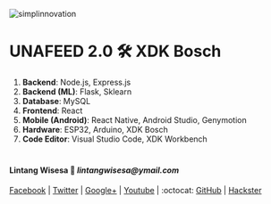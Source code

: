 ![simplinnovation](https://4.bp.blogspot.com/-f7YxPyqHAzY/WJ6VnkvE0SI/AAAAAAAADTQ/0tDQPTrVrtMAFT-q-1-3ktUQT5Il9FGdQCLcB/s350/simpLINnovation1a.png)

# UNAFEED 2.0 🛠 XDK Bosch

1. __Backend__: Node.js, Express.js
2. __Backend (ML)__: Flask, Sklearn
3. __Database__: MySQL
4. __Frontend__: React
5. __Mobile (Android)__: React Native, Android Studio, Genymotion
6. __Hardware__: ESP32, Arduino, XDK Bosch
7. __Code Editor__: Visual Studio Code, XDK Workbench

#

#### Lintang Wisesa :love_letter: _lintangwisesa@ymail.com_

[Facebook](https://www.facebook.com/lintangbagus) | 
[Twitter](https://twitter.com/Lintang_Wisesa) |
[Google+](https://plus.google.com/u/0/+LintangWisesa1) |
[Youtube](https://www.youtube.com/user/lintangbagus) | 
:octocat: [GitHub](https://github.com/LintangWisesa) |
[Hackster](https://www.hackster.io/lintangwisesa)